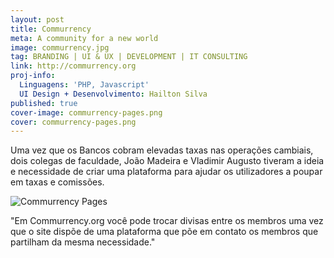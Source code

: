 ```yaml
---
layout: post
title: Commurrency
meta: A community for a new world
image: commurrency.jpg
tag: BRANDING | UI & UX | DEVELOPMENT | IT CONSULTING
link: http://commurrency.org
proj-info:
  Linguagens: 'PHP, Javascript'
  UI Design + Desenvolvimento: Hailton Silva
published: true
cover-image: commurrency-pages.png
cover: commurrency-pages.png
---
```


Uma vez que os Bancos cobram elevadas taxas nas operações cambiais, dois colegas de faculdade, 
João Madeira e Vladimir Augusto tiveram a ideia e necessidade de criar uma plataforma para ajudar os 
utilizadores a poupar em taxas e comissões.

![Commurrency Pages]({{site.url}}/images/commurrency-pages.png)

"Em Commurrency.org você pode trocar divisas entre os membros uma vez que o site dispõe de uma plataforma 
que põe em contato os membros que partilham da mesma necessidade."
